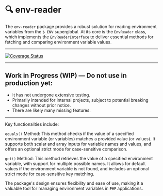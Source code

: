 # 🔍 env-reader

The `env-reader` package provides a robust solution for reading environment variables from the `$_ENV` superglobal. At its core is the `EnvReader` class, which implements the `EnvReaderInterface` to deliver essential methods for fetching and comparing environment variable values.

---

[![Coverage Status](https://coveralls.io/repos/github/kristos80/env-reader/badge.svg?branch=master)](https://coveralls.io/github/kristos80/env-reader?branch=master)

---

## Work in Progress (WIP) — Do not use in production yet: ##

- It has not undergone extensive testing.
- Primarily intended for internal projects, subject to potential breaking changes without prior notice.
- There are likely many missing features.

---

Key functionalities include:

`equals()` Method: This method checks if the value of a specified environment variable (or variables) matches a provided value (or values). It supports both scalar and array inputs for variable names and values, and offers an optional strict mode for case-sensitive comparison.

`get()` Method: This method retrieves the value of a specified environment variable, with support for multiple possible names. It allows for default values if the environment variable is not found, and includes an optional strict mode for case-sensitive key matching.

The package's design ensures flexibility and ease of use, making it a valuable tool for managing environment variables in `PHP` applications.
